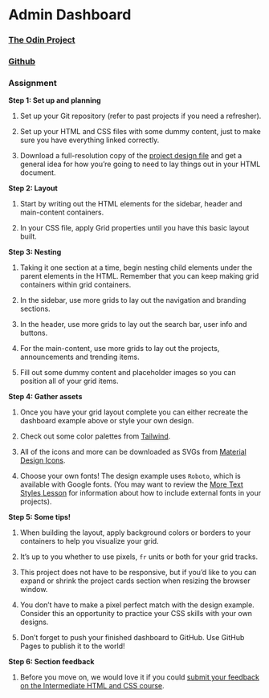 # Admin Dashboard

### [The Odin Project](https://www.theodinproject.com/lessons/node-path-intermediate-html-and-css-admin-dashboard)

### [Github](https://github.com/jzanderson09/admin-dashboard)

### Assignment

**Step 1:  Set up and planning**

1. Set up your Git repository (refer to past projects if you need a refresher).

2. Set up your HTML and CSS files with some dummy content, just to make sure you have everything linked correctly.

3. Download a full-resolution copy of the [project design file](https://cdn.statically.io/gh/TheOdinProject/curriculum/43cc6ab69fdfbef40d431a65677d2144668930ac/intermediate_html_css/grid/project_admin_dashboard/imgs/dashboard-project.png) and get a general idea for how you’re going to need to lay things out in your HTML document.

**Step 2:  Layout**

1. Start by writing out the HTML elements for the sidebar, header and main-content containers.

2. In your CSS file, apply Grid properties until you have this basic layout built.

**Step 3:  Nesting**

1. Taking it one section at a time, begin nesting child elements under the parent elements in the HTML. Remember that you can keep making grid containers within grid containers.

2. In the sidebar, use more grids to lay out the navigation and branding sections.

3. In the header, use more grids to lay out the search bar, user info and buttons.

4. For the main-content, use more grids to lay out the projects, announcements and trending items.

5. Fill out some dummy content and placeholder images so you can position all of your grid items.

**Step 4:  Gather assets**

1. Once you have your grid layout complete you can either recreate the dashboard example above or style your own design.

2. Check out some color palettes from [Tailwind](https://tailwindcss.com/docs/customizing-colors).

3. All of the icons and more can be downloaded as SVGs from [Material Design Icons](https://pictogrammers.com/library/mdi/).

4. Choose your own fonts! The design example uses `Roboto`, which is available with Google fonts. (You may want to review the [More Text Styles Lesson](https://www.theodinproject.com/lessons/intermediate-html-and-css-more-text-styles) for information about how to include external fonts in your projects).

**Step 5:  Some tips!**

1. When building the layout, apply background colors or borders to your containers to help you visualize your grid.

2. It’s up to you whether to use pixels, `fr` units or both for your grid tracks.

3. This project does not have to be responsive, but if you’d like to you can expand or shrink the project cards section when resizing the browser window.

4. You don’t have to make a pixel perfect match with the design example. Consider this an opportunity to practice your CSS skills with your own designs.

5. Don’t forget to push your finished dashboard to GitHub. Use GitHub Pages to publish it to the world!

**Step 6:  Section feedback**

1. Before you move on, we would love it if you could [submit your feedback on the Intermediate HTML and CSS course](https://docs.google.com/forms/d/e/1FAIpQLSf_hNwIjvqcPZyl9Lx41mgJNQKp04qOro03SI8ABw4Zp7U_4w/viewform?usp=sf_link).